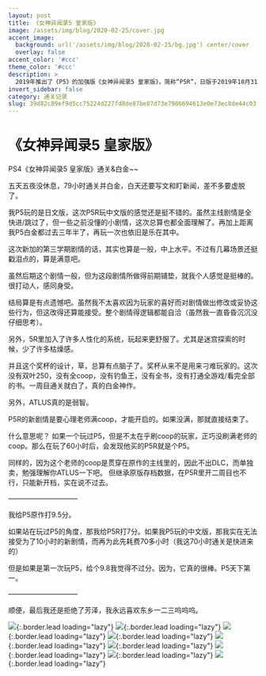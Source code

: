 ```yaml
---
layout: post
title: 《女神异闻录5 皇家版》
image: /assets/img/blog/2020-02-25/cover.jpg
accent_image: 
  background: url('/assets/img/blog/2020-02-25/bg.jpg') center/cover
  overlay: false
accent_color: '#ccc'
theme_color: '#ccc'
description: >
  2019年推出了《P5》的加强版《女神异闻录5 皇家版》，简称“P5R”，日版于2019年10月31日在PlayStation 4平台上首发，中文版于2020年2月20日在台湾和香港发行，其他语言版本于2020年3月31日全球发售。
invert_sidebar: false
category: 通关记录
slug: 39d82c89ef9d5cc75224d227fd8de87be87d73e7986694613e0e73ec8de44c03
---
```


# 《女神异闻录5 皇家版》

PS4《女神异闻录5 皇家版》通关&白金~~

五天五夜没休息，79小时通关并白金，白天还要写文和盯新闻，差不多要虚脱了。

我P5玩的是日文版，这次P5R玩中文版的感觉还是挺不错的。虽然主线剧情是全快进/跳过了，但一些之前没懂的小剧情，这次总算也都全面理解了。再加上距离我P5白金都过去三年半了，再玩一次也依旧是乐在其中。

这次新加的第三学期剧情的话，其实也算是一般，中上水平。不过有几幕场景还挺戳泪点的，算是满意吧。

虽然后期这个剧情一般，但为这段剧情所做得前期铺垫，就我个人感觉是挺棒的。很打动人，感同身受。

结局算是有点遗憾吧。虽然我不太喜欢因为玩家的喜好而对剧情做出修改或妥协这些行为，但这改得还算能接受。整个剧情得逻辑都能自洽（虽然我一直昏昏沉沉没仔细思考）。

另外，5R里加入了许多人性化的系统，玩起来更舒服了。尤其是迷宫探索的时候，少了许多枯燥感。

并且这个奖杯的设计，草，总算有点脑子了。奖杯从来不是用来刁难玩家的。这次没有双叶250，没有全coop，没有钓鱼王，没有全书，没有打通全游戏/看完全部的书。一周目通关就白了，真的白金神作。

另外，ATLUS真的是弱智。

P5R的新剧情是要心理老师满coop，才能开启的。如果没满，那就直接结束了。

什么意思呢？
如果一个玩过P5，但是不太在乎刷coop的玩家，正巧没刷满老师的coop。那么在玩了60小时后，会发现他买的P5R就是个P5。

同样的，因为这个老师的coop是贯穿在原作的主线里的，因此不出DLC，而单独卖，勉强理解你ATLUS一下吧。
但继承原版存档数据，在P5R里开二周目也不行，只能新开档，实在说不过去。

——————————

我给P5原作打9.5分。

如果站在玩过P5的角度，那我给P5R打7分。如果我P5玩的中文版，那我实在无法接受为了10小时的新剧情，而再为此先耗费70多小时（我这70小时通关是快进来的）

但是如果是第一次玩P5，给个9.8我觉得不过分。因为，它真的很棒。P5天下第一。

——————————

顺便，最后我还是拒绝了芳泽，我永远喜欢东乡一二三呜呜呜。

![](/assets/img/blog/2020-02-25/1.jpg){:.border.lead loading="lazy"}
![](/assets/img/blog/2020-02-25/2.jpg){:.border.lead loading="lazy"}
![](/assets/img/blog/2020-02-25/3.jpg){:.border.lead loading="lazy"}
![](/assets/img/blog/2020-02-25/4.jpg){:.border.lead loading="lazy"}
![](/assets/img/blog/2020-02-25/5.jpg){:.border.lead loading="lazy"}
![](/assets/img/blog/2020-02-25/6.jpg){:.border.lead loading="lazy"}
![](/assets/img/blog/2020-02-25/7.jpg){:.border.lead loading="lazy"}
![](/assets/img/blog/2020-02-25/8.jpg){:.border.lead loading="lazy"}
![](/assets/img/blog/2020-02-25/9.jpg){:.border.lead loading="lazy"}



